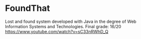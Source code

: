 # FoundThat
Lost and found system developed with Java in the degree of Web Information Systems and Technologies. 
Final grade: 16/20
https://www.youtube.com/watch?v=sC33nRWhD_Q
